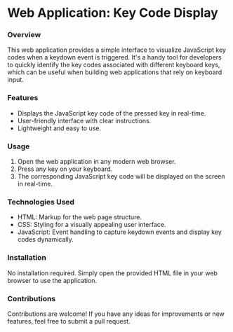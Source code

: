 <h1>Web Application: Key Code Display</h1>

<h3>Overview</h3>
This web application provides a simple interface to visualize JavaScript key codes when a keydown event is triggered. It's a handy tool for developers to quickly identify the key codes associated with different keyboard keys, which can be useful when building web applications that rely on keyboard input.

<h3>Features</h3>
<ul>
    <li>Displays the JavaScript key code of the pressed key in real-time.</li>
    <li>User-friendly interface with clear instructions.</li>
    <li>Lightweight and easy to use.</li>
</ul>

<h3>Usage</h3>
<ol>
    <li>Open the web application in any modern web browser.</li>
    <li>Press any key on your keyboard.</li>
    <li>The corresponding JavaScript key code will be displayed on the screen in real-time.</li>
</ol>

<h3>Technologies Used</h3>
<ul>
    <li>HTML: Markup for the web page structure.</li>
    <li>CSS: Styling for a visually appealing user interface.</li>
    <li>JavaScript: Event handling to capture keydown events and display key codes dynamically.</li>
</ul>


<h3>Installation</h3>
No installation required. Simply open the provided HTML file in your web browser to use the application.

<h3>Contributions</h3>
Contributions are welcome! If you have any ideas for improvements or new features, feel free to submit a pull request.
